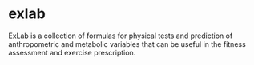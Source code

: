 # exlab
ExLab is a collection of formulas for physical tests and prediction of anthropometric and metabolic variables that can be useful in the fitness assessment and exercise prescription.
